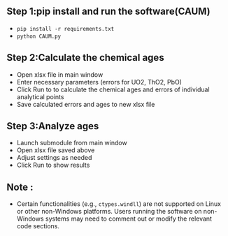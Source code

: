 ## Step 1:pip install and run the software(CAUM)
- `pip install -r requirements.txt`
- `python CAUM.py`
## Step 2:Calculate the chemical ages
- Open xlsx file in main window
- Enter necessary parameters (errors for UO2, ThO2, PbO)
- Click Run to to calculate the chemical ages and errors of individual analytical points
- Save calculated errors and ages to new xlsx file
## Step 3:Analyze ages
- Launch submodule from main window
- Open xlsx file saved above
- Adjust settings as needed
- Click Run to show results
## Note :
- Certain functionalities (e.g., `ctypes.windll`) are not supported on Linux or other non-Windows platforms. Users running the software on non-Windows systems may need to comment out or modify the relevant code sections.
